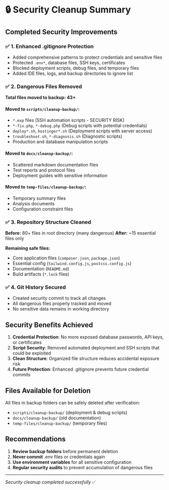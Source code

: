 # 🔒 Security Cleanup Summary

## Completed Security Improvements

### ✅ 1. Enhanced .gitignore Protection
- Added comprehensive patterns to protect credentials and sensitive files
- Protected `.env*`, database files, SSH keys, certificates
- Blocked deployment scripts, debug files, and temporary files
- Added IDE files, logs, and backup directories to ignore list

### ✅ 2. Dangerous Files Removed
**Total files moved to backup: 43+**

#### Moved to `scripts/cleanup-backup/`:
- `*.exp` files (SSH automation scripts - SECURITY RISK)
- `*-fix.php`, `*-debug.php` (Debug scripts with potential credentials)
- `deploy*.sh`, `hostinger*.sh` (Deployment scripts with server access)
- `troubleshoot.sh`, `*-diagnosis.sh` (Diagnostic scripts)
- Production and database manipulation scripts

#### Moved to `docs/cleanup-backup/`:
- Scattered markdown documentation files
- Test reports and protocol files
- Deployment guides with sensitive information

#### Moved to `temp-files/cleanup-backup/`:
- Temporary summary files
- Analysis documents
- Configuration constraint files

### ✅ 3. Repository Structure Cleaned
**Before:** 80+ files in root directory (many dangerous)
**After:** ~15 essential files only

**Remaining safe files:**
- Core application files (`composer.json`, `package.json`)
- Essential config (`tailwind.config.js`, `postcss.config.js`)
- Documentation (`README.md`)
- Build artifacts (`*.lock` files)

### ✅ 4. Git History Secured
- Created security commit to track all changes
- All dangerous files properly tracked and moved
- No sensitive data remains in working directory

## Security Benefits Achieved

1. **Credential Protection**: No more exposed database passwords, API keys, or certificates
2. **Script Security**: Removed automated deployment and SSH scripts that could be exploited
3. **Clean Structure**: Organized file structure reduces accidental exposure risk
4. **Future Protection**: Enhanced .gitignore prevents future credential commits

## Files Available for Deletion
All files in backup folders can be safely deleted after verification:
- `scripts/cleanup-backup/` (deployment & debug scripts)
- `docs/cleanup-backup/` (old documentation)
- `temp-files/cleanup-backup/` (temporary files)

## Recommendations

1. **Review backup folders** before permanent deletion
2. **Never commit** .env files or credentials again
3. **Use environment variables** for all sensitive configuration
4. **Regular security audits** to prevent accumulation of dangerous files

---
*Security cleanup completed successfully* ✅